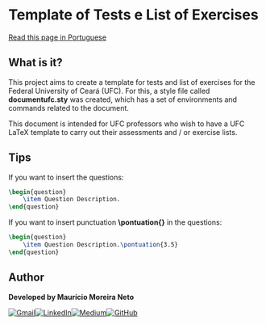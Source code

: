 # **Template of Tests e List of Exercises**

[Read this page in Portuguese](README.md)

## **What is it?**

This project aims to create a template for tests and list of exercises for the Federal University of Ceará (UFC). For this, a style file called **documentufc.sty** was created, which has a set of environments and commands related to the document.

This document is intended for UFC professors who wish to have a UFC LaTeX template to carry out their assessments and / or exercise lists.

## **Tips**

If you want to insert the questions:
```tex
\begin{question}
    \item Question Description.
\end{question}
```

If you want to insert punctuation **\pontuation{}** in the questions:
```tex
\begin{question}
    \item Question Description.\pontuation{3.5}
\end{question}
```

## **Author**
<b>Developed by Maurício Moreira Neto</b>

[![Gmail](https://img.shields.io/badge/Gmail-D14836?style=for-the-badge&logo=gmail&logoColor=white)](mailto:maumneto@gmail.com)[![LinkedIn](https://img.shields.io/badge/LinkedIn-0077B5?style=for-the-badge&logo=linkedin&logoColor=white)](https://www.linkedin.com/in/maumneto/)[![Medium](https://img.shields.io/badge/Medium-12100E?style=for-the-badge&logo=medium&logoColor=white)](https://medium.com/@maumneto)[![GitHub](https://img.shields.io/badge/GitHub-100000?style=for-the-badge&logo=github&logoColor=white)](https://github.com/maumneto)
<!-- <p align="left">
    <a href="https://github.com/maumneto">GitHub</a> • 
    <a href="https://maumneto.github.io/mauriciomoreira/">Personal Site</a> • 
    <a href="https://linktr.ee/maumneto">LinkTree</a>
</p> -->